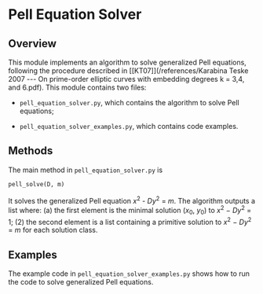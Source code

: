 Pell Equation Solver
===================

Overview
--------

This module implements an algorithm to solve generalized Pell equations, following the procedure described in [\[KT07\]](/references/Karabina Teske 2007 --- On prime-order elliptic curves with embedding degrees k = 3,4, and 6.pdf). This module contains two files:

* `pell_equation_solver.py`, which contains the algorithm to solve Pell equations;

* `pell_equation_solver_examples.py`, which contains code examples.

Methods
-------

The main method in `pell_equation_solver.py` is

```python
pell_solve(D, m)
```

It solves the generalized Pell equation _x_<sup>2</sup> - *Dy*<sup>2</sup> = _m_. The algorithm outputs a list where: (a) the first element is the minimal solution (_x_<sub>0</sub>, _y_<sub>0</sub>) to _x_<sup>2</sup> − *Dy*<sup>2</sup> = 1; (2) the second element is a list containing a primitive solution to _x_<sup>2</sup> − _Dy_<sup>2</sup> = _m_ for each solution class.

Examples
--------

The example code in `pell_equation_solver_examples.py` shows how to run the code to solve generalized Pell equations.
